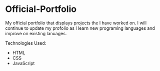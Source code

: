 # Official-Portfolio

My official portfolio that displays projects the I have worked on. I will continue to update my profolio as I learn new programing languages and improve on existing lanuages. 

Technologies Used: 
- HTML
- CSS 
- JavaScript 

